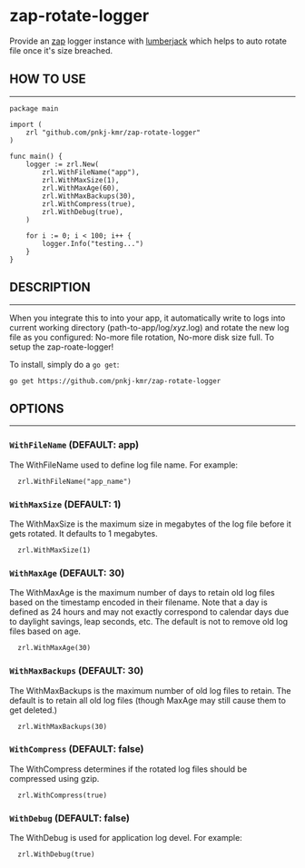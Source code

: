 # zap-rotate-logger

Provide an [zap](https://github.com/uber-go/zap) logger instance with [lumberjack](https://github.com/natefinch/lumberjack) which helps to auto rotate file once it's size breached.

## HOW TO USE

---

```
package main

import (
	zrl "github.com/pnkj-kmr/zap-rotate-logger"
)

func main() {
	logger := zrl.New(
		zrl.WithFileName("app"),
		zrl.WithMaxSize(1),
		zrl.WithMaxAge(60),
		zrl.WithMaxBackups(30),
		zrl.WithCompress(true),
		zrl.WithDebug(true),
	)

	for i := 0; i < 100; i++ {
		logger.Info("testing...")
	}
}

```

## DESCRIPTION

---

When you integrate this to into your app, it automatically write to logs into current working directory (path-to-app/log/_xyz_.log) and rotate the new log file as you configured: No-more file rotation, No-more disk size full. To setup the zap-roate-logger!

To install, simply do a `go get`:

```
go get https://github.com/pnkj-kmr/zap-rotate-logger
```

## OPTIONS

---

### `WithFileName` (DEFAULT: app)

The WithFileName used to define log file name. For example:

```
  zrl.WithFileName("app_name")
```

### `WithMaxSize` (DEFAULT: 1)

The WithMaxSize is the maximum size in megabytes of the log file before it gets rotated. It defaults to 1 megabytes.

```
  zrl.WithMaxSize(1)
```

### `WithMaxAge` (DEFAULT: 30)

The WithMaxAge is the maximum number of days to retain old log files based on the timestamp encoded in their filename. Note that a day is defined as 24 hours and may not exactly correspond to calendar days due to daylight savings, leap seconds, etc. The default is not to remove old log files based on age.

```
  zrl.WithMaxAge(30)
```

### `WithMaxBackups` (DEFAULT: 30)

The WithMaxBackups is the maximum number of old log files to retain. The default is to retain all old log files (though MaxAge may still cause them to get deleted.)

```
  zrl.WithMaxBackups(30)
```

### `WithCompress` (DEFAULT: false)

The WithCompress determines if the rotated log files should be compressed using gzip.

```
  zrl.WithCompress(true)
```

### `WithDebug` (DEFAULT: false)

The WithDebug is used for application log devel. For example:

```
  zrl.WithDebug(true)
```
